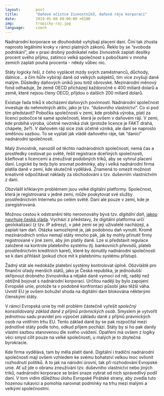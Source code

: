 ```yaml
---
layout:       post
title:        "Daňové očistce živnostníků, daňové ráje korporací"
date:         2019-05-08 08:00:00 +0100
img:          tropicky-raj.jpg
language:     czech
---
```

Nadnárodní korporace se dlouhodobě vyhýbají placení daní. Činí tak zhusta naprosto legálními kroky v rámci platných zákonů. Řeklo by se “svoboda podnikání”, ale v praxi drobný podnikatel nebo živnostník zaplatí desítky procent svého příjmu, zatímco velká společnost s pobočkami v mnoha zemích zaplatí pouhá procenta - někdy vůbec nic.

<!--more-->

Státy logicky řeší, z čeho vyplácet mzdy svých zaměstnanců, důchody, dálnice… a čím hůře vybírají daně od velkých subjektů, tím více zvyšují daně malým. Důsledky daňových úniků jsou totiž obrovské. Mezinárodní měnový fond odhaduje, že země OECD přicházejí každoročně o 400 miliard dolarů a země, které nejsou členy OECD, přijdou o dalších 200 miliard dolarů.

Existuje řada triků k obcházení daňových povinností. Nadnárodní společnost investuje do nehmotných aktiv, jako je tzv. “duševního vlastnictví”. Co si pod tím představit? Pobočka společnosti v zemi, kde probíhá výroba, platí za licenci pobočce té samé společnosti, která je ovšem v daňovém ráji. V zemi, kde probíhá výroba, účetně nevzniká zisk (protože licence je FAKT drahá, chápete, že?). V daňovém ráji sice zisk účetně vzniká, ale daní se naprosto směšnou sazbou. To se vyplatí jak vládě daňového ráje, tak “danící” nadnárodní společnosti.

Malý živnostník, narozdíl od těchto nadnárodních společností, nemá čas a prostředky cestovat po světě, řešit registrace dceřiných společností, kšeftovat s licencemi a zneužívat podobných triků, aby se vyhnul placení daní. Logické by tedy bylo srovnat podmínky, aby i velká nadnárodní firma platila daně v zemi, kde skutečně vydělává. Znamená to omezit možnost kreativně odpočítávat náklady za obchodování s tzv. duševním vlastnictvím z daní.

Obzvlášť křiklavým problémem jsou velké digitální platformy. Společnost, která je registrovaná v jedné zemi, může poskytovat své služby prostřednictvím Internetu po celém světě. Daní ale pouze v zemi, kde je zaregistrovaná.

Možnou cestou k odstranění této nerovnováhy bývá tzv. *digitální daň*, [jakou navrhuje česká vláda](https://www.pirati.cz/tiskove-zpravy/peksa-digitalni-dan.html). Vychází z představy, že digitální platforma určí geolokalizací (z tzv. IP adresy), v jaké zemi se její uživatelé nacházejí, a zaplatí tam daň. Otázka samozřejmě je, jak podobnou daň vynutit. Kromě mezinárodních smluv nemají státy mnoho pák, jak by mohly přinutit firmy registrované v jiné zemi, aby jim platily daně. Lze si představit regulace založené na kontrole platebního systému (tj. bankovních převodů, plateb prostřednictvím kreditních karet), které by donutily nadnárodní společnosti se k dani přihlásit (pokud chce mít k platebnímu systému přístup).

Žádný stát ale nedokáže platební systémy kontrolovat úplně. Obzvláště pro finanční úřady menších států, jako je Česká republika, je jednodušší skřípnout drobného živnostníka a nějaké daně vymoci od něj, raději než obtížně bojovat s nadnárodní korporací. Určitou nadějí by bylo zapojení Evropské unie, protože ta v podobné konfrontaci působí jako těžší váha. Uvnitř EU je ovšem bohužel shoda na digitální dani blokována některými členskými státy.

V rámci Evropská unie by měl problém částečně vyřešit *společný konsolidovaný základ daně z příjmů právnických osob*. Smyslem je vytvořit jednotnou sadu pravidel pro výpočet základu daně z příjmů právnických osob na vnitřním trhu EU. Tento základ daně by se pak rozpočítal mezi jednotlivé státy podle toho, odkud příjem pochází. Státy by si ho pak danily vlastní sazbou stanovenou dle svého uvážení. Opatření má ovšem z logiky věci smysl cílit pouze na velké společnosti, u malých je to zbytečná byrokracie.

Kde firma vydělává, tam by měla platit daně. Digitální i tradiční nadnárodní společnosti mají ovšem vzhledem ke svému bohatství velkou moc ovlivnit rozhodnutí politiků. A to jak na národní úrovni, tak při rozhodování Evropské unie. Ať už jde o obranu zneužívání tzv. duševního vlastnictví nebo jiných triků, nadnárodní korporace se brání snaze vybrat od nich spravedlivý podíl daní. V tom vidím důležitou úlohu Evropské Pirátské strany, aby zvedla tuto hozenou rukavici a pomohla narovnat podmínky na trhu mezi malými a velkými společnostmi.

